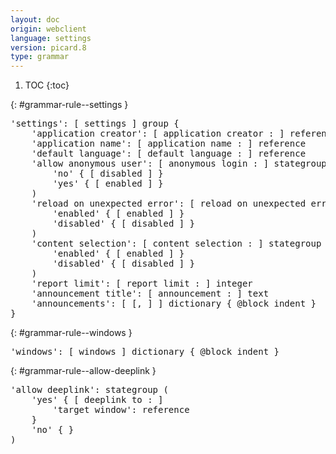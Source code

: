 ```yaml
---
layout: doc
origin: webclient
language: settings
version: picard.8
type: grammar
---
```


1. TOC
{:toc}


{: #grammar-rule--settings }
<div class="language-js highlighter-rouge">
<div class="highlight">
<pre class="highlight language-js code-custom">
'<span class="token string">settings</span>': [ <span class="token operator">settings</span> ] group {
	'<span class="token string">application creator</span>': [ <span class="token operator">application</span> <span class="token operator">creator</span> <span class="token operator">:</span> ] reference
	'<span class="token string">application name</span>': [ <span class="token operator">application</span> <span class="token operator">name</span> <span class="token operator">:</span> ] reference
	'<span class="token string">default language</span>': [ <span class="token operator">default</span> <span class="token operator">language</span> <span class="token operator">:</span> ] reference
	'<span class="token string">allow anonymous user</span>': [ <span class="token operator">anonymous</span> <span class="token operator">login</span> <span class="token operator">:</span> ] stategroup (
		'<span class="token string">no</span>' { [ <span class="token operator">disabled</span> ] }
		'<span class="token string">yes</span>' { [ <span class="token operator">enabled</span> ] }
	)
	'<span class="token string">reload on unexpected error</span>': [ <span class="token operator">reload</span> <span class="token operator">on</span> <span class="token operator">unexpected</span> <span class="token operator">error</span> <span class="token operator">:</span> ] stategroup (
		'<span class="token string">enabled</span>' { [ <span class="token operator">enabled</span> ] }
		'<span class="token string">disabled</span>' { [ <span class="token operator">disabled</span> ] }
	)
	'<span class="token string">content selection</span>': [ <span class="token operator">content</span> <span class="token operator">selection</span> <span class="token operator">:</span> ] stategroup (
		'<span class="token string">enabled</span>' { [ <span class="token operator">enabled</span> ] }
		'<span class="token string">disabled</span>' { [ <span class="token operator">disabled</span> ] }
	)
	'<span class="token string">report limit</span>': [ <span class="token operator">report</span> <span class="token operator">limit</span> <span class="token operator">:</span> ] integer
	'<span class="token string">announcement title</span>': [ <span class="token operator">announcement</span> <span class="token operator">:</span> ] text
	'<span class="token string">announcements</span>': [ <span class="token operator">[</span>, <span class="token operator">]</span> ] dictionary { @block indent }
}
</pre>
</div>
</div>

{: #grammar-rule--windows }
<div class="language-js highlighter-rouge">
<div class="highlight">
<pre class="highlight language-js code-custom">
'<span class="token string">windows</span>': [ <span class="token operator">windows</span> ] dictionary { @block indent }
</pre>
</div>
</div>

{: #grammar-rule--allow-deeplink }
<div class="language-js highlighter-rouge">
<div class="highlight">
<pre class="highlight language-js code-custom">
'<span class="token string">allow deeplink</span>': stategroup (
	'<span class="token string">yes</span>' { [ <span class="token operator">deeplink</span> <span class="token operator">to</span> <span class="token operator">:</span> ]
		'<span class="token string">target window</span>': reference
	}
	'<span class="token string">no</span>' { }
)
</pre>
</div>
</div>
